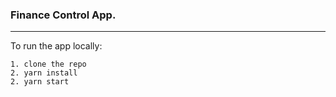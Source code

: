 ### Finance Control App.
---


To run the app locally:
```
1. clone the repo
2. yarn install
2. yarn start
